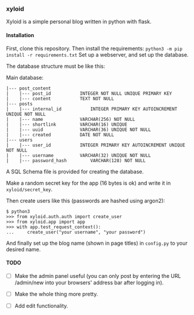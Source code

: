 ### xyloid

Xyloid is a simple personal blog written in python with flask. 

#### Installation
First, clone this repository.
Then install the requirements:
`python3 -m pip install -r requirements.txt`
Set up a webserver, and set up the database.


The database structure must be like this:


Main database:


```
|--- post_content
|    |--- post_id			INTEGER NOT NULL UNIQUE PRIMARY KEY
|    |--- content			TEXT NOT NULL
|--- posts
|    |--- internal_id			INTEGER PRIMARY KEY AUTOINCREMENT UNIQUE NOT NULL
|    |--- name				VARCHAR(256) NOT NULL
|    |--- shortlink			VARCHAR(16) UNIQUE
|    |--- uuid				VARCHAR(36) UNIQUE NOT NULL
|    |--- created			DATE NOT NULL
|--- users
|    |--- user_id			INTEGER PRIMARY KEY AUTOINCREMENT UNIQUE NOT NULL
|    |--- username			VARCHAR(32) UNIQUE NOT NULL
|    |--- password_hash			VARCHAR(128) NOT NULL
```

A SQL Schema file is provided for creating the database.

Make a random secret key for the app (16 bytes is ok) and write it in `xyloid/secret_key`.

Then create users like this (passwords are hashed using argon2):
```
$ python3
>>> from xyloid.auth.auth import create_user
>>> from xyloid.app import app
>>> with app.test_request_context():
...     create_user("your username", "your password")
```
And finally set up the blog name (shown in page titles) in `config.py` to your desired name.

#### TODO
- [ ] Make the admin panel useful (you can only post by entering the URL /admin/new into your browsers' address bar after logging in).
- [ ] Make the whole thing more pretty.
- [ ] Add edit functionality.

